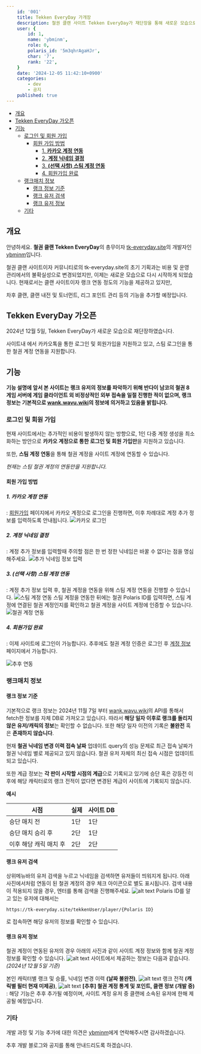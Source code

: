 ```yaml
---
    id: '001'
    title: Tekken EveryDay 가개장
    description: 철권 클랜 사이트 Tekken EveryDay가 재단장을 통해 새로운 모습으로 시작합니다.
    user: {
        id: 1,
        name: 'ybminm',
        role: 0,
        polaris_id: '5m3qhrAgaHJr',
        char: '7',
        rank: '22',
    }
    date: '2024-12-05 11:42:10+0900'
    categories:
        - dev
        - 공지
    published: true
---
```


- [개요](#개요)
- [Tekken EveryDay 가오픈](#tekken-everyday-가오픈)
- [기능](#기능)
  - [로그인 및 회원 가입](#로그인-및-회원-가입)
    - [회원 가입 방법](#회원-가입-방법)
      - [1. **카카오 계정 연동**](#1-카카오-계정-연동)
      - [2. **계정 닉네임 결정**](#2-계정-닉네임-결정)
      - [3. **(선택 사항) 스팀 계정 연동**](#3-선택-사항-스팀-계정-연동)
      - [4. 회원가입 완료](#4-회원가입-완료)
  - [랭크매치 정보](#랭크매치-정보)
    - [랭크 정보 기준](#랭크-정보-기준)
    - [랭크 유저 검색](#랭크-유저-검색)
    - [랭크 유저 정보](#랭크-유저-정보)
  - [기타](#기타)

## 개요

안녕하세요. **철권 클랜 Tekken EveryDay**의 총무이자 [tk-everyday.site](https://tk-everyday.site/)의 개발자인 [ybminm](https://tk-everyday.site/user/1)입니다.

철권 클랜 사이트이자 커뮤니티로의 tk-everyday.site의 초기 기획과는 비용 및 운영 관리에서의 불확실성으로 변경되었지만,
이제는 새로운 모습으로 다시 시작하게 되었습니다. 현재로서는 클랜 사이트이자 랭크 연동 정도의 기능을 제공하고 있지만,

차후 클랜, 클랜 내전 및 토너먼트, 리그 포인트 관리 등의 기능을 추가할 예정입니다.

## Tekken EveryDay 가오픈

2024년 12월 5일, Tekken EveryDay가 새로운 모습으로 재단장하였습니다.

사이트내 에서 카카오톡을 통한 로그인 및 회원가입을 지원하고 있고, 스팀 로그인을 통한 철권 계정 연동을 지원합니다.

## 기능

**기능 설명에 앞서 본 사이트는 랭크 유저의 정보를 파악하기 위해 반다이 남코의 철권 8 게임 서버에 게임 클라이언트 외 비정상적인 외부 접속을 일절 진행한 적이 없으며, 랭크 정보는 기본적으로 [wank.wavu.wiki](https://wank.wavu.wiki)의 정보에 의거하고 있음을 밝힙니다.**

### 로그인 및 회원 가입

현재 사이트에서는 추가적인 비용이 발생하지 않는 방향으로, 1인 다중 계정 생성을 최소화하는 방안으로 **카카오 계정으로 통한 로그인 및 회원 가입만**을 지원하고 있습니다.

또한, **스팀 계정 연동**을 통해 철권 계정을 사이트 계정에 연동할 수 있습니다.

_현재는 스팀 철권 계정의 연동만을 지원합니다._

#### 회원 가입 방법

##### 1. **카카오 계정 연동**

: [회원가입](https://tk-everyday.site/signup) 페이지에서 카카오 계정으로 로그인을 진행하면, 이후 차례대로 계정 추가 정보를 입력하도록 안내됩니다.
![카카오 로그인](./001/signup1.webp)

##### 2. **계정 닉네임 결정**

: 계정 추가 정보를 입력할때 주의할 점은 한 번 정한 닉네임은 바꿀 수 없다는 점을 명심해주세요.
![추가 닉네임 정보 입력](./001/signup3.webp)

##### 3. **(선택 사항) 스팀 계정 연동**

: 계정 추가 정보 입력 후, 철권 계정을 연동을 위해 스팀 계정 연동을 진행할 수 있습니다.
![스팀 계정 연동](./001/signup4_0.webp)
스팀 계정을 연동한 뒤에는 철권 Polaris ID를 입력하면, 스팀 계정에 연결된 철권 계정인지를 확인하고 철권 계정을 사이트 계정에 인증할 수 있습니다.
![철권 계정 연동](./001/signup4_1.webp)

##### 4. 회원가입 완료

: 이제 사이트에 로그인이 가능합니다. 추후에도 철권 계정 인증은 로그인 후 [계정 정보](https://tk-everyday.site/profile) 페이지에서 가능합니다.

![추후 연동](./001/profile.webp)

### 랭크매치 정보

#### 랭크 정보 기준

기본적으로 랭크 정보는 2024년 11월 7일 부터 [wank.wavu.wiki](https://wank.wavu.wiki/api)의 API를 통해서 fetch한 정보를 자체 DB로 가져오고 있습니다. 따라서 **해당 일자 이후로 랭크를 돌리지 않은 유저/캐릭의 정보**는 확인할 수 없습니다. 또한 해당 일자 이전의 기록은 **불완전** 혹은 **존재하지 않습니다**.

현재 **철권 닉네임 변경 이력 접속 날짜** 업데이트 query의 성능 문제로 최근 접속 날짜가 철권 닉네임 별로 제공되고 있지 않습니다. 철권 유저 자체의 최신 접속 시점은 업데이트되고 있습니다.

또한 계급 정보는 **각 판이 시작할 시점의 계급**으로 기록되고 있기에 승단 혹은 강등전 이후에 해당 캐릭터로의 랭크 전적이 없다면 변경된 계급이 사이트에 기록되지 않습니다.

**예시**

| 시점                   | 실제 | 사이트 DB |
| ---------------------- | ---- | --------- |
| 승단 매치 전           | 1단  | 1단       |
| 승단 매치 승리 후      | 2단  | 1단       |
| 이후 해당 캐릭 매치 후 | 2단  | 2단       |

#### 랭크 유저 검색

상위메뉴바의 유저 검색을 누르고 닉네임을 검색하면 유저들이 띄워지게 됩니다. 아래 사진에서처럼 연동이 된 철권 계정의 경우 체크 아이콘으로 별도 표시됩니다. 검색 내용이 적용되지 않을 경우, 엔터를 통해 검색을 진행해주세요.
![alt text](./001/tkuser_search.webp)
Polaris ID를 알고 있는 유저에 대해서는

```
https://tk-everyday.site/tekkenUser/player/{Polaris ID}
```

로 접속하면 해당 유저의 정보를 확인할 수 있습니다.

#### 랭크 유저 정보

철권 계정이 연동된 유저의 경우 아래의 사진과 같이 사이트 계정 정보와 함께 철권 계정 정보를 확인할 수 있습니다.
![alt text](./001/tk_user_w_user.webp)
사이트에서 제공하는 정보는 다음과 같습니다. _(2024년 12월 5일 기준)_

본인 캐릭터별 랭크 및 승률,
닉네임 변경 이력 **(날짜 불완전)**,
![alt text](./001/tk_user_nickname.webp)
랭크 전적 **(캐릭별 필터 현재 미제공)**,
![alt text](./001/tk_user_match.webp)
**[추후] 철권 계정 통계 및 포인트, 클랜 정보 (개발 중)**
: 해당 기능은 추후 추가될 예정이며, 사이트 계정 유저 중 클랜에 소속된 유저에 한해 제공될 예정입니다.

### 기타

개발 과정 및 기능 추가에 대한 의견은 [ybminm](https://discord.com/users/426666175448219658)에게 연락해주시면 감사하겠습니다.

추후 개발 블로그와 공지를 통해 안내드리도록 하겠습니다.
